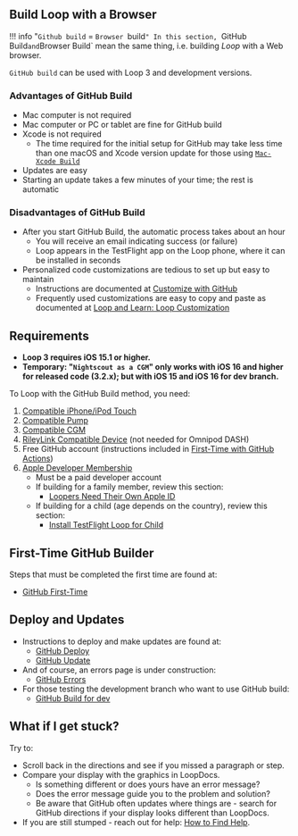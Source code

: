 ## Build Loop with a Browser
!!! info "`Github build` = `Browser `build`"
    In this section, `GitHub Build` and `Browser Build` mean the same thing, i.e. building *Loop* with a Web browser.

`GitHub build` can be used with Loop 3 and development versions.

### Advantages of GitHub Build

* Mac computer is not required
* Mac computer or PC or tablet are fine for GitHub build
* Xcode is not required
    * The time required for the initial setup for GitHub may take less time than one macOS and Xcode version update for those using [`Mac-Xcode Build`](../build/overview.md)
* Updates are easy
* Starting an update takes a few minutes of your time; the rest is automatic


### Disadvantages of GitHub Build

* After you start GitHub Build, the automatic process takes about an hour
    * You will receive an email indicating success (or failure)
    * Loop appears in the TestFlight app on the Loop phone, where it can be installed in seconds
* Personalized code customizations are tedious to set up but easy to maintain
    * Instructions are documented at [Customize with GitHub](../gh-actions/gh-customize.md)
    * Frequently used customizations are easy to copy and paste as documented at [Loop and Learn: Loop Customization](https://www.loopandlearn.org/custom-code#prepared-custom-list)


## Requirements

* **Loop 3 requires iOS 15.1 or higher.**
* **Temporary: "`Nightscout as a CGM`" only works with iOS 16 and higher for released code (3.2.x); but with iOS 15 and iOS 16 for dev branch.**

To Loop with the GitHub Build method, you need:

1. [Compatible iPhone/iPod Touch](../build/step2.md)
1. [Compatible Pump](../build/step3.md)
1. [Compatible CGM](../build/step4.md)
1. [RileyLink Compatible Device](../build/step5.md) (not needed for Omnipod DASH)
1. Free GitHub account (instructions included in [First-Time with GitHub Actions](../gh-actions/gh-first-time.md))
1. [Apple Developer Membership](../build/step6.md)
    * Must be a paid developer account
    * If building for a family member, review this section:
        * [Loopers Need Their Own Apple ID](../build/step6.md#loopers-need-their-own-apple-id)
    * If building for a child (age depends on the country), review this section:
        * [Install TestFlight Loop for Child](../gh-actions/gh-deploy.md#install-testflight-loop-for-child)

## First-Time GitHub Builder

Steps that must be completed the first time are found at:

* [GitHub First-Time](../gh-actions/gh-first-time.md)

## Deploy and Updates

* Instructions to deploy and make updates are found at:
    * [GitHub Deploy](../gh-actions/gh-deploy.md)
    * [GitHub Update](../gh-actions/gh-update.md)
* And of course, an errors page is under construction:
    * [GitHub Errors](../gh-actions/gh-errors.md)
* For those testing the development branch who want to use GitHub build:
    * [GitHub Build for dev](../gh-actions/gh-update.md#github-build-for-dev)

## What if I get stuck?

Try to:

* Scroll back in the directions and see if you missed a paragraph or step.
* Compare your display with the graphics in LoopDocs.
    * Is something different or does yours have an error message?
    * Does the error message guide you to the problem and solution?
    * Be aware that GitHub often updates where things are - search for GitHub directions if your display looks different than LoopDocs.
* If you are still stumped - reach out for help: [How to Find Help](../intro/loopdocs-how-to.md#how-to-find-help).

